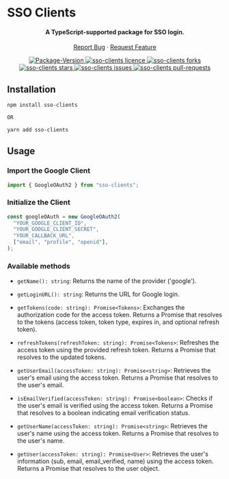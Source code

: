 # SSO Clients

<div align="center">
<h4 align="center">A TypeScript-supported package for SSO login.
</h4>
<p align="center">
    <a href="https://github.com/Sachin-chaurasiya/sso-clients/issues/new/choose">Report Bug</a>
    ·
    <a href="https://github.com/Sachin-chaurasiya/sso-clients/issues/new/choose">Request Feature</a>
</p>
<p align="center">
<a href="https://www.npmjs.com/package/sso-clients" target="blank">
<img alt="Package-Version" src="https://img.shields.io/github/package-json/v/Sachin-chaurasiya/sso-clients?style=flat-square">
</a>
  <a href="https://github.com/Sachin-chaurasiya/sso-clients/blob/main/LICENSE" target="blank">
<img src="https://img.shields.io/github/license/Sachin-chaurasiya/sso-clients?style=flat-square" alt="sso-clients licence" />
</a>
<a href="https://github.com/Sachin-chaurasiya/sso-clients/fork" target="blank">
<img src="https://img.shields.io/github/forks/Sachin-chaurasiya/sso-clients?style=flat-square" alt="sso-clients forks"/>
</a>
<a href="https://github.com/Sachin-chaurasiya/sso-clients/stargazers" target="blank">
<img src="https://img.shields.io/github/stars/Sachin-chaurasiya/sso-clients?style=flat-square" alt="sso-clients stars"/>
</a>
<a href="https://github.com/Sachin-chaurasiya/sso-clients/issues" target="blank">
<img src="https://img.shields.io/github/issues/Sachin-chaurasiya/sso-clients?style=flat-square" alt="sso-clients issues"/>
</a>
<a href="https://github.com/Sachin-chaurasiya/sso-clients/pulls" target="blank">
<img src="https://img.shields.io/github/issues-pr/Sachin-chaurasiya/sso-clients?style=flat-square" alt="sso-clients pull-requests"/>
</a>
</p>
</div>

## Installation

```bash
npm install sso-clients

OR

yarn add sso-clients
```
## Usage

### Import the Google Client
```js
import { GoogleOAuth2 } from "sso-clients";
```

### Initialize the Client

```js
const googleOAuth = new GoogleOAuth2(
  "YOUR_GOOGLE_CLIENT_ID",
  "YOUR_GOOGLE_CLIENT_SECRET",
  "YOUR_CALLBACK_URL",
  ["email", "profile", "openid"],
);

```

### Available methods

- `getName(): string`: Returns the name of the provider ('google').

- `getLoginURL(): string`: Returns the URL for Google login.

- `getTokens(code: string): Promise<Tokens>`: Exchanges the authorization code for the access token. Returns a Promise that resolves to the tokens (access token, token type, expires in, and optional refresh token).

- `refreshTokens(refreshToken: string): Promise<Tokens>`: Refreshes the access token using the provided refresh token. Returns a Promise that resolves to the updated tokens.

- `getUserEmail(accessToken: string): Promise<string>`: Retrieves the user's email using the access token. Returns a Promise that resolves to the user's email.

- `isEmailVerified(accessToken: string): Promise<boolean>`: Checks if the user's email is verified using the access token. Returns a Promise that resolves to a boolean indicating email verification status.

- `getUserName(accessToken: string): Promise<string>`: Retrieves the user's name using the access token. Returns a Promise that resolves to the user's name.

- `getUser(accessToken: string): Promise<User>`: Retrieves the user's information (sub, email, email_verified, name) using the access token. Returns a Promise that resolves to the user object.


